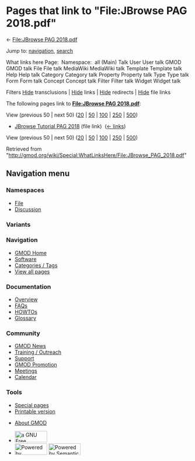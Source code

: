 <div id="mw-page-base" class="noprint">

</div>

<div id="mw-head-base" class="noprint">

</div>

<div id="content" class="mw-body" role="main">

<span id="top"></span>

<div id="mw-js-message" style="display:none;">

</div>



# <span dir="auto">Pages that link to "File:JBrowse PAG 2018.pdf"</span>

<div id="bodyContent">

<div id="contentSub">

← [File:JBrowse PAG
2018.pdf](/wiki/File:JBrowse_PAG_2018.pdf "File:JBrowse PAG 2018.pdf")

</div>

<div id="jump-to-nav" class="mw-jump">

Jump to: [navigation](#mw-navigation), [search](#p-search)

</div>

<div id="mw-content-text">

What links here Page:  Namespace:  all (Main) Talk User User talk GMOD
GMOD talk File File talk MediaWiki MediaWiki talk Template Template talk
Help Help talk Category Category talk Property Property talk Type Type
talk Form Form talk Concept Concept talk Filter Filter talk Widget
Widget talk

Filters
[Hide](/mediawiki/index.php?title=Special:WhatLinksHere/File:JBrowse_PAG_2018.pdf&hidetrans=1 "Special:WhatLinksHere/File:JBrowse PAG 2018.pdf")
transclusions \|
[Hide](/mediawiki/index.php?title=Special:WhatLinksHere/File:JBrowse_PAG_2018.pdf&hidelinks=1 "Special:WhatLinksHere/File:JBrowse PAG 2018.pdf")
links \|
[Hide](/mediawiki/index.php?title=Special:WhatLinksHere/File:JBrowse_PAG_2018.pdf&hideredirs=1 "Special:WhatLinksHere/File:JBrowse PAG 2018.pdf")
redirects \|
[Hide](/mediawiki/index.php?title=Special:WhatLinksHere/File:JBrowse_PAG_2018.pdf&hideimages=1 "Special:WhatLinksHere/File:JBrowse PAG 2018.pdf")
file links

The following pages link to **[File:JBrowse PAG
2018.pdf](/wiki/File:JBrowse_PAG_2018.pdf "File:JBrowse PAG 2018.pdf")**:

View (previous 50 \| next 50)
([20](/mediawiki/index.php?title=Special:WhatLinksHere/File:JBrowse_PAG_2018.pdf&limit=20 "Special:WhatLinksHere/File:JBrowse PAG 2018.pdf")
\|
[50](/mediawiki/index.php?title=Special:WhatLinksHere/File:JBrowse_PAG_2018.pdf&limit=50 "Special:WhatLinksHere/File:JBrowse PAG 2018.pdf")
\|
[100](/mediawiki/index.php?title=Special:WhatLinksHere/File:JBrowse_PAG_2018.pdf&limit=100 "Special:WhatLinksHere/File:JBrowse PAG 2018.pdf")
\|
[250](/mediawiki/index.php?title=Special:WhatLinksHere/File:JBrowse_PAG_2018.pdf&limit=250 "Special:WhatLinksHere/File:JBrowse PAG 2018.pdf")
\|
[500](/mediawiki/index.php?title=Special:WhatLinksHere/File:JBrowse_PAG_2018.pdf&limit=500 "Special:WhatLinksHere/File:JBrowse PAG 2018.pdf"))

- [JBrowse Tutorial PAG
  2018](/wiki/JBrowse_Tutorial_PAG_2018 "JBrowse Tutorial PAG 2018")
  (file link) ‎ <span class="mw-whatlinkshere-tools">([←
  links](/mediawiki/index.php?title=Special:WhatLinksHere&target=JBrowse+Tutorial+PAG+2018 "Special:WhatLinksHere"))</span>

View (previous 50 \| next 50)
([20](/mediawiki/index.php?title=Special:WhatLinksHere/File:JBrowse_PAG_2018.pdf&limit=20 "Special:WhatLinksHere/File:JBrowse PAG 2018.pdf")
\|
[50](/mediawiki/index.php?title=Special:WhatLinksHere/File:JBrowse_PAG_2018.pdf&limit=50 "Special:WhatLinksHere/File:JBrowse PAG 2018.pdf")
\|
[100](/mediawiki/index.php?title=Special:WhatLinksHere/File:JBrowse_PAG_2018.pdf&limit=100 "Special:WhatLinksHere/File:JBrowse PAG 2018.pdf")
\|
[250](/mediawiki/index.php?title=Special:WhatLinksHere/File:JBrowse_PAG_2018.pdf&limit=250 "Special:WhatLinksHere/File:JBrowse PAG 2018.pdf")
\|
[500](/mediawiki/index.php?title=Special:WhatLinksHere/File:JBrowse_PAG_2018.pdf&limit=500 "Special:WhatLinksHere/File:JBrowse PAG 2018.pdf"))

</div>

<div class="printfooter">

Retrieved from
"<http://gmod.org/wiki/Special:WhatLinksHere/File:JBrowse_PAG_2018.pdf>"

</div>

<div id="catlinks" class="catlinks catlinks-allhidden">

</div>

<div class="visualClear">

</div>

</div>

</div>

<div id="mw-navigation">

## Navigation menu

<div id="mw-head">



<div id="left-navigation">

<div id="p-namespaces" class="vectorTabs" role="navigation"
aria-labelledby="p-namespaces-label">

### Namespaces

- <span id="ca-nstab-image"><a href="/wiki/File:JBrowse_PAG_2018.pdf" accesskey="c"
  title="View the file page [c]">File</a></span>
- <span id="ca-talk"><a
  href="/mediawiki/index.php?title=File_talk:JBrowse_PAG_2018.pdf&amp;action=edit&amp;redlink=1"
  accesskey="t"
  title="Discussion about the content page [t]">Discussion</a></span>

</div>

<div id="p-variants" class="vectorMenu emptyPortlet" role="navigation"
aria-labelledby="p-variants-label">

### 

### Variants[](#)

<div class="menu">

</div>

</div>

</div>

<div id="right-navigation">





</div>



</div>

</div>

</div>

<div id="mw-panel">

<div id="p-logo" role="banner">

<a href="/wiki/Main_Page"
style="background-image: url(http://gmod.org/images/GMOD-cogs.png);"
title="Visit the main page"></a>

</div>

<div id="p-Navigation" class="portal" role="navigation"
aria-labelledby="p-Navigation-label">

### Navigation

<div class="body">

- <span id="n-GMOD-Home">[GMOD Home](/wiki/Main_Page)</span>
- <span id="n-Software">[Software](/wiki/GMOD_Components)</span>
- <span id="n-Categories-.2F-Tags">[Categories /
  Tags](/wiki/Categories)</span>
- <span id="n-View-all-pages">[View all
  pages](/wiki/Special:AllPages)</span>

</div>

</div>

<div id="p-Documentation" class="portal" role="navigation"
aria-labelledby="p-Documentation-label">

### Documentation

<div class="body">

- <span id="n-Overview">[Overview](/wiki/Overview)</span>
- <span id="n-FAQs">[FAQs](/wiki/Category:FAQ)</span>
- <span id="n-HOWTOs">[HOWTOs](/wiki/Category:HOWTO)</span>
- <span id="n-Glossary">[Glossary](/wiki/Glossary)</span>

</div>

</div>

<div id="p-Community" class="portal" role="navigation"
aria-labelledby="p-Community-label">

### Community

<div class="body">

- <span id="n-GMOD-News">[GMOD News](/wiki/GMOD_News)</span>
- <span id="n-Training-.2F-Outreach">[Training /
  Outreach](/wiki/Training_and_Outreach)</span>
- <span id="n-Support">[Support](/wiki/Support)</span>
- <span id="n-GMOD-Promotion">[GMOD
  Promotion](/wiki/GMOD_Promotion)</span>
- <span id="n-Meetings">[Meetings](/wiki/Meetings)</span>
- <span id="n-Calendar">[Calendar](/wiki/Calendar)</span>

</div>

</div>

<div id="p-tb" class="portal" role="navigation"
aria-labelledby="p-tb-label">

### Tools

<div class="body">

- <span id="t-specialpages"><a href="/wiki/Special:SpecialPages" accesskey="q"
  title="A list of all special pages [q]">Special pages</a></span>
- <span id="t-print"><a
  href="/mediawiki/index.php?title=Special:WhatLinksHere/File:JBrowse_PAG_2018.pdf&amp;printable=yes"
  rel="alternate" accesskey="p"
  title="Printable version of this page [p]">Printable version</a></span>

</div>

</div>

</div>

</div>

<div id="footer" role="contentinfo">

- <span id="footer-places-about">[About
  GMOD](/wiki/GMOD:About "GMOD:About")</span>

<!-- -->

- <span id="footer-copyrightico">[<img src="http://www.gnu.org/graphics/gfdl-logo-small.png" width="88"
  height="31" alt="a GNU Free Documentation License" />](http://www.gnu.org/licenses/fdl-1.3.html)</span>
- <span id="footer-poweredbyico">[<img src="/mediawiki/skins/common/images/poweredby_mediawiki_88x31.png"
  width="88" height="31" alt="Powered by MediaWiki" />](//www.mediawiki.org/)
  [<img
  src="/mediawiki/extensions/SemanticMediaWiki/includes/../resources/images/smw_button.png"
  width="88" height="31" alt="Powered by Semantic MediaWiki" />](https://www.semantic-mediawiki.org/wiki/Semantic_MediaWiki)</span>

<div style="clear:both">

</div>

</div>
